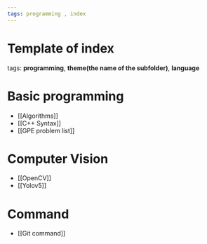 ```yaml
---
tags: programming , index
---
```


# Template of index

tags:   __programming__, __theme(the name of the subfolder)__, __language__

# Basic programming
- [[Algorithms]]
- [[C++ Syntax]]
- [[GPE problem list]]

# Computer Vision
- [[OpenCV]]
- [[Yolov5]]

# Command
- [[Git command]]

